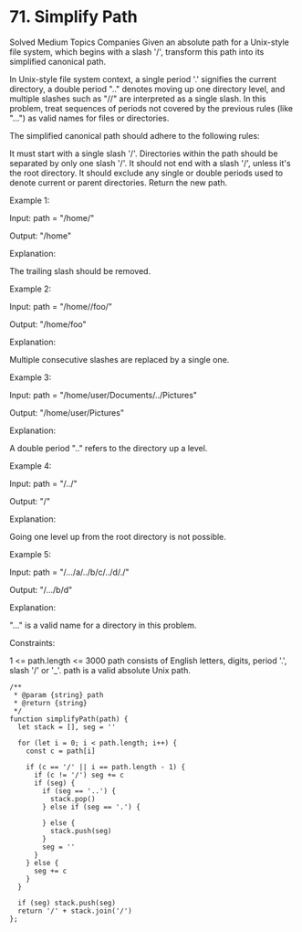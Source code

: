 # 71. Simplify Path

Solved
Medium
Topics
Companies
Given an absolute path for a Unix-style file system, which begins with a slash '/', transform this path into its simplified canonical path.

In Unix-style file system context, a single period '.' signifies the current directory, a double period ".." denotes moving up one directory level, and multiple slashes such as "//" are interpreted as a single slash. In this problem, treat sequences of periods not covered by the previous rules (like "...") as valid names for files or directories.

The simplified canonical path should adhere to the following rules:

It must start with a single slash '/'.
Directories within the path should be separated by only one slash '/'.
It should not end with a slash '/', unless it's the root directory.
It should exclude any single or double periods used to denote current or parent directories.
Return the new path.

Example 1:

Input: path = "/home/"

Output: "/home"

Explanation:

The trailing slash should be removed.

Example 2:

Input: path = "/home//foo/"

Output: "/home/foo"

Explanation:

Multiple consecutive slashes are replaced by a single one.

Example 3:

Input: path = "/home/user/Documents/../Pictures"

Output: "/home/user/Pictures"

Explanation:

A double period ".." refers to the directory up a level.

Example 4:

Input: path = "/../"

Output: "/"

Explanation:

Going one level up from the root directory is not possible.

Example 5:

Input: path = "/.../a/../b/c/../d/./"

Output: "/.../b/d"

Explanation:

"..." is a valid name for a directory in this problem.

Constraints:

1 <= path.length <= 3000
path consists of English letters, digits, period '.', slash '/' or '\_'.
path is a valid absolute Unix path.

```
/**
 * @param {string} path
 * @return {string}
 */
function simplifyPath(path) {
  let stack = [], seg = ''

  for (let i = 0; i < path.length; i++) {
    const c = path[i]

    if (c == '/' || i == path.length - 1) {
      if (c != '/') seg += c
      if (seg) {
        if (seg == '..') {
          stack.pop()
        } else if (seg == '.') {

        } else {
          stack.push(seg)
        }
        seg = ''
      }
    } else {
      seg += c
    }
  }

  if (seg) stack.push(seg)
  return '/' + stack.join('/')
};
```
